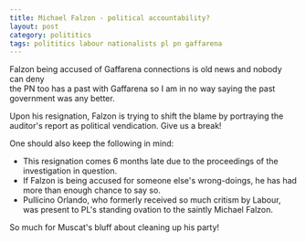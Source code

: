 ```yaml
---
title: Michael Falzon - political accountability?
layout: post
category: polititics
tags: polititics labour nationalists pl pn gaffarena
---
```


Falzon being accused of Gaffarena connections is old news and nobody can deny  
the PN too has a past with Gaffarena so I am in no way saying the past government 
was any better.

Upon his resignation, Falzon is trying to shift the blame by portraying the 
auditor's report as political vendication. Give us a break!

One should also keep the following in mind:

* This resignation comes 6 months late due to the proceedings of the investigation in question.
* If Falzon is being accused for someone else's wrong-doings, he has had more than enough 
chance to say so.
* Pullicino Orlando, who formerly received so much critism by Labour, was present to PL's
standing ovation to the saintly Michael Falzon.

So much for Muscat's bluff about cleaning up his party!